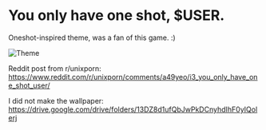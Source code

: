 # You only have one shot, $USER.

Oneshot-inspired theme, was a fan of this game. :)

![Theme](https://i.redd.it/8vjgn8r9f1321.png)

Reddit post from r/unixporn:
https://www.reddit.com/r/unixporn/comments/a49yeo/i3_you_only_have_one_shot_user/

I did not make the wallpaper:
https://drive.google.com/drive/folders/13DZ8d1ufQbJwPkDCnyhdIhF0yIQolerj


